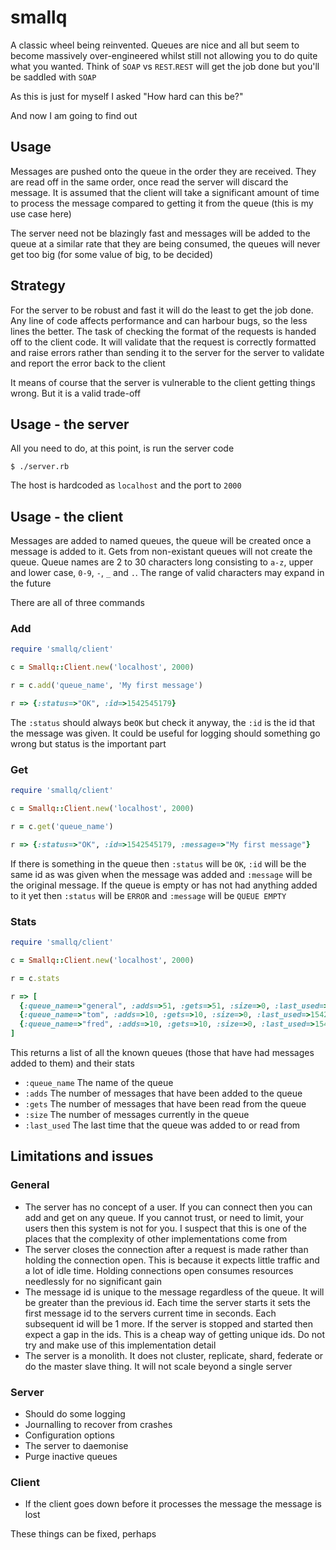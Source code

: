 # smallq

A classic wheel being reinvented. Queues are nice and all but seem to become massively over-engineered whilst still not allowing you to do quite what you wanted. Think of `SOAP` vs `REST`.`REST` will get the job done but you'll be saddled with `SOAP`

As this is just for myself I asked "How hard can this be?"

And now I am going to find out

## Usage

Messages are pushed onto the queue in the order they are received. They are read off in the same order, once read the server will discard the message. It is assumed that the client will take a significant amount of time to process the message compared to getting it from the queue (this is my use case here)

The server need not be blazingly fast and messages will be added to the queue at a similar rate that they are being consumed, the queues will never get too big (for some value of big, to be decided)

## Strategy

For the server to be robust and fast it will do the least to get the job done. Any line of code affects performance and can harbour bugs, so the less lines the better. The task of checking the format of the requests is handed off to the client code. It will validate that the request is correctly formatted and raise errors rather than sending it to the server for the server to validate and report the error back to the client

It means of course that the server is vulnerable to the client getting things wrong. But it is a valid trade-off

## Usage - the server

All you need to do, at this point, is run the server code

	$ ./server.rb
The host is hardcoded as `localhost` and the port to `2000`

## Usage - the client
Messages are added to named queues, the queue will be created once a message is added to it. Gets from non-existant queues will not create the queue. Queue names are 2 to 30 characters long consisting to `a-z`, upper and lower case, `0-9`, `-`, `_` and `.`. The range of valid characters may expand in the future

There are all of three commands
### Add
```ruby
require 'smallq/client'

c = Smallq::Client.new('localhost', 2000)

r = c.add('queue_name', 'My first message')

r => {:status=>"OK", :id=>1542545179}
```

The `:status` should always be`OK` but check it anyway, the `:id` is the id that the message was given. It could be useful for logging should something go wrong but status is the important part
### Get
```ruby
require 'smallq/client'

c = Smallq::Client.new('localhost', 2000)

r = c.get('queue_name')

r => {:status=>"OK", :id=>1542545179, :message=>"My first message"}
```
If there is something in the queue then `:status` will be `OK`, `:id` will be the same id as was given when the message was added and `:message` will be the original message. If the queue is empty or has not had anything added to it yet then `:status` will be `ERROR` and `:message` will be `QUEUE EMPTY`
### Stats
```ruby
require 'smallq/client'

c = Smallq::Client.new('localhost', 2000)

r = c.stats

r => [
  {:queue_name=>"general", :adds=>51, :gets=>51, :size=>0, :last_used=>1542545655}
  {:queue_name=>"tom", :adds=>10, :gets=>10, :size=>0, :last_used=>1542545651}
  {:queue_name=>"fred", :adds=>10, :gets=>10, :size=>0, :last_used=>1542545655}
]
```
This returns a list of all the known queues (those that have had messages added to them) and their stats

* `:queue_name` The name of the queue
* `:adds` The number of messages that have been added to the queue
* `:gets` The number of messages that have been read from the queue
* `:size` The number of messages currently in the queue
* `:last_used` The last time that the queue was added to or read from

## Limitations and issues

### General
* The server has no concept of a user. If you can connect then you can add and get on any queue. If you cannot trust, or need to limit, your users then this system is not for you. I suspect that this is one of the places that the complexity of other implementations come from
* The server closes the connection after a request is made rather than holding the connection open. This is because it expects little traffic and a lot of idle time. Holding connections open consumes resources needlessly for no significant gain
* The message id is unique to the message regardless of the queue. It will be greater than the previous id. Each time the server starts it sets the first message id to the servers current time in seconds. Each subsequent id will be 1 more. If the server is stopped and started then expect a gap in the ids. This is a cheap way of getting unique ids. Do not try and make use of this implementation detail
* The server is a monolith. It does not cluster, replicate, shard, federate or do the master slave thing. It will not scale beyond a single server

### Server
* Should do some logging
* Journalling to recover from crashes
* Configuration options
* The server to daemonise
* Purge inactive queues

### Client
* If the client goes down before it processes the message the message is lost

These things can be fixed, perhaps
